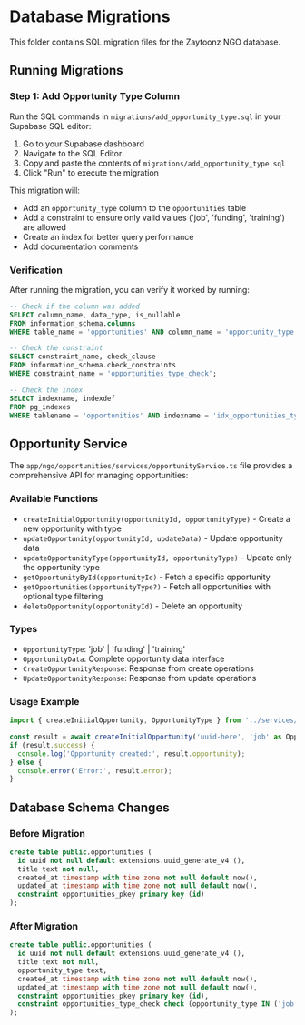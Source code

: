 # Database Migrations

This folder contains SQL migration files for the Zaytoonz NGO database.

## Running Migrations

### Step 1: Add Opportunity Type Column

Run the SQL commands in `migrations/add_opportunity_type.sql` in your Supabase SQL editor:

1. Go to your Supabase dashboard
2. Navigate to the SQL Editor
3. Copy and paste the contents of `migrations/add_opportunity_type.sql`
4. Click "Run" to execute the migration

This migration will:
- Add an `opportunity_type` column to the `opportunities` table
- Add a constraint to ensure only valid values ('job', 'funding', 'training') are allowed
- Create an index for better query performance
- Add documentation comments

### Verification

After running the migration, you can verify it worked by running:

```sql
-- Check if the column was added
SELECT column_name, data_type, is_nullable 
FROM information_schema.columns 
WHERE table_name = 'opportunities' AND column_name = 'opportunity_type';

-- Check the constraint
SELECT constraint_name, check_clause 
FROM information_schema.check_constraints 
WHERE constraint_name = 'opportunities_type_check';

-- Check the index
SELECT indexname, indexdef 
FROM pg_indexes 
WHERE tablename = 'opportunities' AND indexname = 'idx_opportunities_type';
```

## Opportunity Service

The `app/ngo/opportunities/services/opportunityService.ts` file provides a comprehensive API for managing opportunities:

### Available Functions

- `createInitialOpportunity(opportunityId, opportunityType)` - Create a new opportunity with type
- `updateOpportunity(opportunityId, updateData)` - Update opportunity data
- `updateOpportunityType(opportunityId, opportunityType)` - Update only the opportunity type
- `getOpportunityById(opportunityId)` - Fetch a specific opportunity
- `getOpportunities(opportunityType?)` - Fetch all opportunities with optional type filtering
- `deleteOpportunity(opportunityId)` - Delete an opportunity

### Types

- `OpportunityType`: 'job' | 'funding' | 'training'
- `OpportunityData`: Complete opportunity data interface
- `CreateOpportunityResponse`: Response from create operations
- `UpdateOpportunityResponse`: Response from update operations

### Usage Example

```typescript
import { createInitialOpportunity, OpportunityType } from '../services/opportunityService';

const result = await createInitialOpportunity('uuid-here', 'job' as OpportunityType);
if (result.success) {
  console.log('Opportunity created:', result.opportunity);
} else {
  console.error('Error:', result.error);
}
```

## Database Schema Changes

### Before Migration
```sql
create table public.opportunities (
  id uuid not null default extensions.uuid_generate_v4 (),
  title text not null,
  created_at timestamp with time zone not null default now(),
  updated_at timestamp with time zone not null default now(),
  constraint opportunities_pkey primary key (id)
);
```

### After Migration
```sql
create table public.opportunities (
  id uuid not null default extensions.uuid_generate_v4 (),
  title text not null,
  opportunity_type text,
  created_at timestamp with time zone not null default now(),
  updated_at timestamp with time zone not null default now(),
  constraint opportunities_pkey primary key (id),
  constraint opportunities_type_check check (opportunity_type IN ('job', 'funding', 'training'))
);
``` 